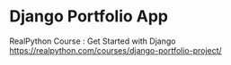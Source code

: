 # Django Portfolio App

RealPython Course : Get Started with Django  
https://realpython.com/courses/django-portfolio-project/

